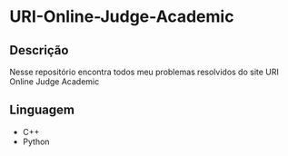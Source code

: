# URI-Online-Judge-Academic

## Descrição
Nesse repositório encontra todos meu problemas resolvidos do site URI Online Judge Academic

## Linguagem
- C++
- Python
